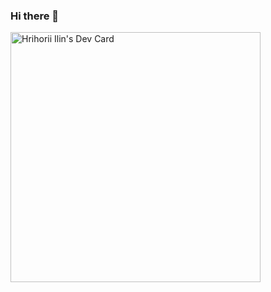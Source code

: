 ### Hi there 👋
<a href="https://app.daily.dev/Frikadellios"><img src="https://api.daily.dev/devcards/f53c38327dc8455ba408e0308a01137a.png?r=3t1" width="400" alt="Hrihorii Ilin's Dev Card"/></a>
<!--
**Frikadellios/Frikadellios** is a ✨ _special_ ✨ repository because its `README.md` (this file) appears on your GitHub profile.

Here are some ideas to get you started:

- 🔭 I’m currently working on ...
- 🌱 I’m currently learning ...
- 👯 I’m looking to collaborate on ...
- 🤔 I’m looking for help with ...
- 💬 Ask me about ...
- 📫 How to reach me: ...
- 😄 Pronouns: ...
- ⚡ Fun fact: ...
-->
